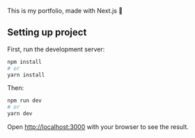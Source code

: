 This is my portfolio, made with Next.js 💼

## Setting up project

First, run the development server:

```bash
npm install
# or
yarn install
```
Then: 
```bash
npm run dev
# or
yarn dev
```

Open [http://localhost:3000](http://localhost:3000) with your browser to see the result.
